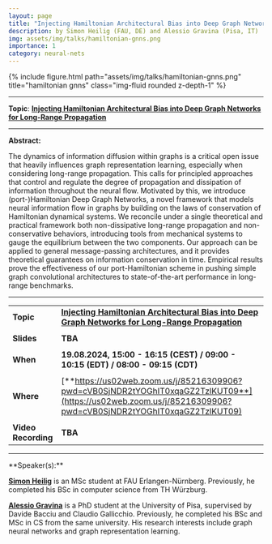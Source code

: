```yaml
---
layout: page
title: "Injecting Hamiltonian Architectural Bias into Deep Graph Networks for Long-Range Propagation"
description: by Simon Heilig (FAU, DE) and Alessio Gravina (Pisa, IT)
img: assets/img/talks/hamiltonian-gnns.png
importance: 1
category: neural-nets
---
```



<div class="row">
    <div class="col-sm mt-3 mt-md-0">
        {% include figure.html path="assets/img/talks/hamiltonian-gnns.png" title="hamiltonian gnns" class="img-fluid rounded z-depth-1" %}
    </div>
</div>
<hr>

**Topic**: [**Injecting Hamiltonian Architectural Bias into Deep Graph Networks for Long-Range Propagation**](https://arxiv.org/abs/2405.17163)

<hr>

**Abstract:**

The dynamics of information diffusion within graphs is a critical open issue that heavily influences graph representation learning, especially when considering long-range propagation. This calls for principled approaches that control and regulate the degree of propagation and dissipation of information throughout the neural flow. Motivated by this, we introduce (port-)Hamiltonian Deep Graph Networks, a novel framework that models neural information flow in graphs by building on the laws of conservation of Hamiltonian dynamical systems. We reconcile under a single theoretical and practical framework both non-dissipative long-range propagation and non-conservative behaviors, introducing tools from mechanical systems to gauge the equilibrium between the two components. Our approach can be applied to general message-passing architectures, and it provides theoretical guarantees on information conservation in time. Empirical results prove the effectiveness of our port-Hamiltonian scheme in pushing simple graph convolutional architectures to state-of-the-art performance in long-range benchmarks.

<hr>

|                     |                                                                                                                                                              |
| ------------------- | ------------------------------------------------------------------------------------------------------------------------------------------------------------ |
| **Topic**           | [**Injecting Hamiltonian Architectural Bias into Deep Graph Networks for Long-Range Propagation**](https://arxiv.org/abs/2405.17163)                                         |
|                     |                                                                                                                                                              |
| **Slides**          | **TBA**                                                                                                                                                      |
|                     |                                                                                                                                                              |
| **When**            | **19.08.2024, 15:00 - 16:15 (CEST) / 09:00 - 10:15 (EDT) / 08:00 - 09:15 (CDT)**                                                                             |
|                     |                                                                                                                                                              |
| **Where**           | [**https://us02web.zoom.us/j/85216309906?pwd=cVB0SjNDR2tYOGhIT0xqaGZ2TzlKUT09**](https://us02web.zoom.us/j/85216309906?pwd=cVB0SjNDR2tYOGhIT0xqaGZ2TzlKUT09) |
|                     |                                                                                                                                                              |
| **Video Recording** | **TBA**                                                                                                                                                      |

<hr>
**Speaker(s):**

[**Simon Heilig**](https://simonheilig.github.io/) is an MSc student at FAU Erlangen-Nürnberg. Previously, he completed his BSc in computer science from TH Würzburg.

[**Alessio Gravina**](https://pages.di.unipi.it/gravina/) is a PhD student at the University of Pisa, supervised by Davide Bacciu and Claudio Gallicchio. Previously, he completed his BSc and MSc in CS from the same university. His research interests include graph neural networks and graph representation learning.
